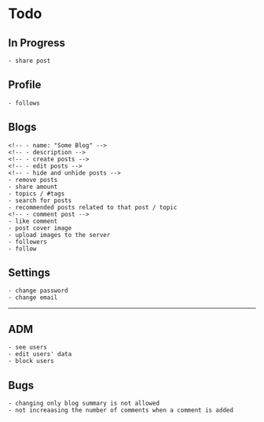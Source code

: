 # Todo

## In Progress

    - share post

## Profile

    - follows

## Blogs

    <!-- - name: "Some Blog" -->
    <!-- - description -->
    <!-- - create posts -->
    <!-- - edit posts -->
    <!-- - hide and unhide posts -->
    - remove posts
    - share amount
    - topics / #tags
    - search for posts
    - recommended posts related to that post / topic
    <!-- - comment post -->
    - like comment
    - post cover image
    - upload images to the server
    - followers
    - follow

## Settings

    - change password
    - change email

---

## ADM

    - see users
    - edit users' data
    - block users

## Bugs

    - changing only blog summary is not allowed
    - not increaasing the number of comments when a comment is added
